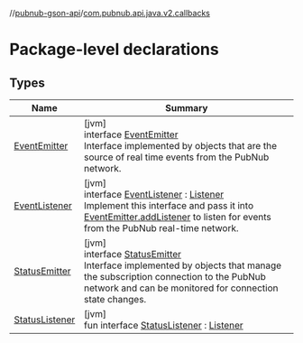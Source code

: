//[pubnub-gson-api](../../index.md)/[com.pubnub.api.java.v2.callbacks](index.md)

# Package-level declarations

## Types

| Name | Summary |
|---|---|
| [EventEmitter](-event-emitter/index.md) | [jvm]<br>interface [EventEmitter](-event-emitter/index.md)<br>Interface implemented by objects that are the source of real time events from the PubNub network. |
| [EventListener](-event-listener/index.md) | [jvm]<br>interface [EventListener](-event-listener/index.md) : [Listener](../../../../pubnub-kotlin/pubnub-kotlin-api/pubnub-kotlin-api/com.pubnub.api.callbacks/-listener/index.md)<br>Implement this interface and pass it into [EventEmitter.addListener](-event-emitter/add-listener.md) to listen for events from the PubNub real-time network. |
| [StatusEmitter](-status-emitter/index.md) | [jvm]<br>interface [StatusEmitter](-status-emitter/index.md)<br>Interface implemented by objects that manage the subscription connection to the PubNub network and can be monitored for connection state changes. |
| [StatusListener](-status-listener/index.md) | [jvm]<br>fun interface [StatusListener](-status-listener/index.md) : [Listener](../../../../pubnub-kotlin/pubnub-kotlin-api/pubnub-kotlin-api/com.pubnub.api.callbacks/-listener/index.md) |
